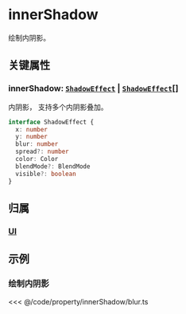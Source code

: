 <script setup>
import Case from '/component/Case.vue'
</script>

# innerShadow

绘制内阴影。

<case name="InnerShadow"></case>

## 关键属性

### innerShadow: [`ShadowEffect`](../interface/ui/Effect.md#shadoweffect) | [`ShadowEffect`](../interface/ui/Effect.md#shadoweffect)[]

内阴影， 支持多个内阴影叠加。

```ts
interface ShadowEffect {
  x: number
  y: number
  blur: number
  spread?: number
  color: Color
  blendMode?: BlendMode
  visible?: boolean
}
```

## 归属

### [UI](/reference/display/UI.md#滤镜-特效)

## 示例

<case name="InnerShadow" index=0></case>

### 绘制内阴影

<<< @/code/property/innerShadow/blur.ts
